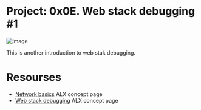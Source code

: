 # __Project: 0x0E. Web stack debugging #1__

![image](https://github.com/user-attachments/assets/6ed7ab85-3730-4771-9544-e7f79901f257)


This is another introduction to web stak debugging.

# __Resourses__

- [Network basics](https://intranet.alxswe.com/concepts/33) ALX concept page
- [Web stack debugging](https://intranet.alxswe.com/concepts/68) ALX concept page
